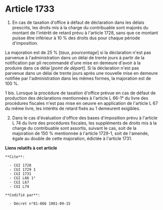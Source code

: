 # Article 1733

1. En cas de taxation d'office à défaut de déclaration dans les délais prescrits, les droits mis à la charge du contribuable
sont majorés du montant de l'intérêt de retard prévu à l'article 1728, sans que ce montant puisse être inférieur à 10 % des
droits dus pour chaque période d'imposition.

La majoration est de 25 % [*taux, pourcentage*] si la déclaration n'est pas parvenue à l'administration dans un délai de
trente jours à partir de la notification par pli recommandé d'une mise en demeure d'avoir à la produire dans ce délai [*point
de départ*]. Si la déclaration n'est pas parvenue dans un délai de trente jours après une nouvelle mise en demeure notifiée
par l'administration dans les mêmes formes, la majoration est de 100 %.

1 bis. Lorsque la procédure de taxation d'office prévue en cas de défaut de production des déclarations mentionnées à
l'article L 66-1° du livre des procédures fiscales n'est pas mise en oeuvre en application de l'article L 67 du même livre,
les intérêts de retard fixés au 1 demeurent exigibles.

2. Dans le cas d'évaluation d'office des bases d'imposition prévu à l'article L 74 du livre des procédures fiscales, les
suppléments de droits mis à la charge du contribuable sont assortis, suivant le cas, soit de la majoration de 150 %
mentionnée à l'article 1729-1, soit de l'amende, égale au double de cette majoration, édictée à l'article 1731.

**Liens relatifs à cet article**

	**Cite**:

	  - CGI 1728
	  - CGI 1729 1
	  - CGI 1731
	  - CGI L66 1°
	  - CGI L67
	  - CGI L74

	**Codifié par**:

	  - Décret n°81-866 1981-09-15

